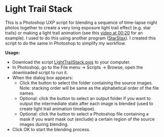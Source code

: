 # Light Trail Stack

This is a Photoshop UXP script for blending a sequence of time-lapse night photos together to create a very long exposure light trail effect (e.g. star trails) or making a light trail animation (see this [video at 00:20](https://vimeo.com/853928007#t=20&share=copy&muted=1) for an example). I used to do this using another program ([StarStax](https://markus-enzweiler.de/software/starstax/)). I created this script to do the same in Photoshop to simplify my workflow.

**Usage:**
* Download the script [LightTrailStack.psjs](https://github.com/lightcatcher1001/Light-Trail-Stack/blob/main/LightTrailStack.psjs) to your computer.
* In Photoshop, go to the File menu -> Scripts -> Browse, open the downloaded script to run it.
* When the dialog box appears:
    - Click the button to select the folder containing the source images. Note: stacking order will be same as the alphabetical order of the file names.
    - Optional: click the button to select an output folder if you want to output the intermediate state after each image is blended (used to create light trail animation timelapse).
    - Optional: click the button to select a Photoshop file containing a mask if you want mask out (exclude) a certain region of the source images during blending.
* Click OK to start the blending process.
